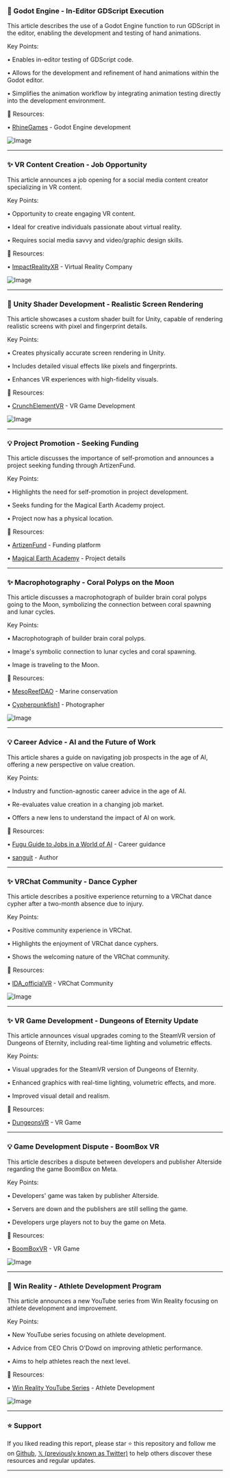 ### 🤖 Godot Engine - In-Editor GDScript Execution

This article describes the use of a Godot Engine function to run GDScript in the editor, enabling the development and testing of hand animations.

Key Points:

• Enables in-editor testing of GDScript code.


• Allows for the development and refinement of hand animations within the Godot editor.


• Simplifies the animation workflow by integrating animation testing directly into the development environment.



🔗 Resources:

• [RhineGames](https://x.com/RhineGames) - Godot Engine development


![Image](https://pbs.twimg.com/media/GrLRRYtXsAAwmq3?format=jpg&name=small)


---

### ✨ VR Content Creation - Job Opportunity

This article announces a job opening for a social media content creator specializing in VR content.

Key Points:

• Opportunity to create engaging VR content.


• Ideal for creative individuals passionate about virtual reality.


• Requires social media savvy and video/graphic design skills.



🔗 Resources:

• [ImpactRealityXR](https://x.com/ImpactRealityXR) - Virtual Reality Company


![Image](https://pbs.twimg.com/amplify_video_thumb/1923821779832676352/img/U0ObVRz74_Xj-Q7F.jpg)


---

### 🤖 Unity Shader Development - Realistic Screen Rendering

This article showcases a custom shader built for Unity, capable of rendering realistic screens with pixel and fingerprint details.

Key Points:

• Creates physically accurate screen rendering in Unity.


• Includes detailed visual effects like pixels and fingerprints.


• Enhances VR experiences with high-fidelity visuals.



🔗 Resources:

• [CrunchElementVR](https://x.com/CrunchElementVR) - VR Game Development


![Image](https://pbs.twimg.com/amplify_video_thumb/1923762233718317056/img/sjQT6fh3sHjtdO9O.jpg)


---

### 💡 Project Promotion - Seeking Funding

This article discusses the importance of self-promotion and announces a project seeking funding through ArtizenFund.

Key Points:

• Highlights the need for self-promotion in project development.


• Seeks funding for the Magical Earth Academy project.


• Project now has a physical location.



🔗 Resources:

• [ArtizenFund](https://x.com/ArtizenFund) - Funding platform


• [Magical Earth Academy](https://t.co/46ajwkFLVZ) - Project details


---

### ✨ Macrophotography - Coral Polyps on the Moon

This article discusses a macrophotograph of builder brain coral polyps going to the Moon, symbolizing the connection between coral spawning and lunar cycles.

Key Points:

• Macrophotograph of builder brain coral polyps.


• Image's symbolic connection to lunar cycles and coral spawning.


• Image is traveling to the Moon.



🔗 Resources:

• [MesoReefDAO](https://x.com/MesoReefDAO) -  Marine conservation


• [Cypherpunkfish1](https://x.com/Cypherpunkfish1) - Photographer


![Image](https://pbs.twimg.com/media/GrIV0kWXAAEraYq?format=jpg&name=small)


---

### 💡 Career Advice - AI and the Future of Work

This article shares a guide on navigating job prospects in the age of AI, offering a new perspective on value creation.

Key Points:

• Industry and function-agnostic career advice in the age of AI.


• Re-evaluates value creation in a changing job market.


• Offers a new lens to understand the impact of AI on work.



🔗 Resources:

• [Fugu Guide to Jobs in a World of AI](https://buff.ly/W6K413u) - Career guidance


• [sanguit](https://x.com/sanguit) - Author


---

### ✨ VRChat Community - Dance Cypher

This article describes a positive experience returning to a VRChat dance cypher after a two-month absence due to injury.

Key Points:

• Positive community experience in VRChat.


• Highlights the enjoyment of VRChat dance cyphers.


• Shows the welcoming nature of the VRChat community.



🔗 Resources:

• [IDA_officialVR](https://x.com/IDA_officialVR) - VRChat Community


![Image](https://pbs.twimg.com/ext_tw_video_thumb/1923748234188423168/pu/img/AyueFTyrBJ7T38ox.jpg)


---

### ✨ VR Game Development - Dungeons of Eternity Update

This article announces visual upgrades coming to the SteamVR version of Dungeons of Eternity, including real-time lighting and volumetric effects.

Key Points:

• Visual upgrades for the SteamVR version of Dungeons of Eternity.


• Enhanced graphics with real-time lighting, volumetric effects, and more.


• Improved visual detail and realism.



🔗 Resources:

• [DungeonsVR](https://x.com/DungeonsVR) - VR Game


---

### 💡 Game Development Dispute - BoomBox VR

This article describes a dispute between developers and publisher Alterside regarding the game BoomBox on Meta.

Key Points:

• Developers' game was taken by publisher Alterside.


• Servers are down and the publishers are still selling the game.


• Developers urge players not to buy the game on Meta.



🔗 Resources:

• [BoomBoxVR](https://x.com/BoomBoxVR) - VR Game


![Image](https://pbs.twimg.com/media/GrBNqbiWQAAZOwC?format=jpg&name=small)


---

### 🚀 Win Reality - Athlete Development Program

This article announces a new YouTube series from Win Reality focusing on athlete development and improvement.

Key Points:

• New YouTube series focusing on athlete development.


• Advice from CEO Chris O'Dowd on improving athletic performance.


• Aims to help athletes reach the next level.



🔗 Resources:

• [Win Reality YouTube Series](https://youtu.be/OolBJFfvmIY?feature=shared) - Athlete Development


![Image](https://pbs.twimg.com/ext_tw_video_thumb/1923486625385885696/pu/img/Ci2ITelqwE2udHUh.jpg)


---

### ⭐️ Support

If you liked reading this report, please star ⭐️ this repository and follow me on [Github](https://github.com/Drix10), [𝕏 (previously known as Twitter)](https://x.com/DRIX_10_) to help others discover these resources and regular updates.

---
